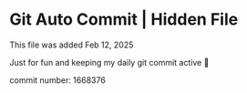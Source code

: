# Git Auto Commit | Hidden File

This file was added Feb 12, 2025

Just for fun and keeping my daily git commit active 🤪

commit number: 1668376
